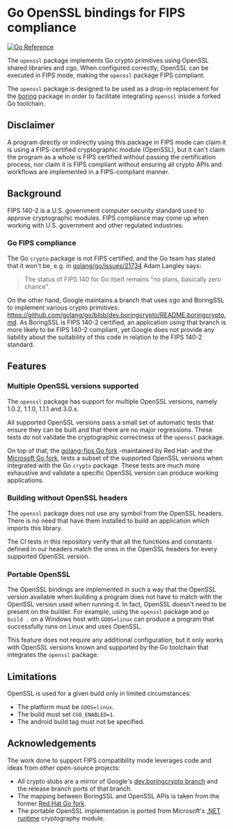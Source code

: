 # Go OpenSSL bindings for FIPS compliance

[![Go Reference](https://pkg.go.dev/badge/github.com/golang-fips/openssl.svg)](https://pkg.go.dev/github.com/golang-fips/openssl)

The `openssl` package implements Go crypto primitives using OpenSSL shared libraries and cgo. When configured correctly, OpenSSL can be executed in FIPS mode, making the `openssl` package FIPS compliant.

The `openssl` package is designed to be used as a drop-in replacement for the [boring](https://pkg.go.dev/crypto/internal/boring) package in order to facilitate integrating `openssl` inside a forked Go toolchain.

## Disclaimer

A program directly or indirectly using this package in FIPS mode can claim it is using a FIPS-certified cryptographic module (OpenSSL), but it can't claim the program as a whole is FIPS certified without passing the certification process, nor claim it is FIPS compliant without ensuring all crypto APIs and workflows are implemented in a FIPS-compliant manner.

## Background

FIPS 140-2 is a U.S. government computer security standard used to approve cryptographic modules. FIPS compliance may come up when working with U.S. government and other regulated industries.

### Go FIPS compliance

The Go `crypto` package is not FIPS certified, and the Go team has stated that it won't be, e.g. in [golang/go/issues/21734](https://github.com/golang/go/issues/21734#issuecomment-326980213) Adam Langley says:

> The status of FIPS 140 for Go itself remains "no plans, basically zero chance".

On the other hand, Google maintains a branch that uses cgo and BoringSSL to implement various crypto primitives: https://github.com/golang/go/blob/dev.boringcrypto/README.boringcrypto.md. As BoringSSL is FIPS 140-2 certified, an application using that branch is more likely to be FIPS 140-2 compliant, yet Google does not provide any liability about the suitability of this code in relation to the FIPS 140-2 standard.

## Features

### Multiple OpenSSL versions supported

The `openssl` package has support for multiple OpenSSL versions, namely 1.0.2, 1.1.0, 1.1.1 and 3.0.x.

All supported OpenSSL versions pass a small set of automatic tests that ensure they can be built and that there are no major regressions.
These tests do not validate the cryptographic correctness of the `openssl` package.

On top of that, the [golang-fips Go fork](https://github.com/golang-fips/go) -maintained by Red Hat- and the [Microsoft Go fork](https://github.com/microsoft/go), tests a subset of the supported OpenSSL versions when integrated with the Go `crypto` package.
These tests are much more exhaustive and validate a specific OpenSSL version can produce working applications.

### Building without OpenSSL headers

The `openssl` package does not use any symbol from the OpenSSL headers. There is no need that have them installed to build an application which imports this library.

The CI tests in this repository verify that all the functions and constants defined in our headers match the ones in the OpenSSL headers for every supported OpenSSL version.

### Portable OpenSSL

The OpenSSL bindings are implemented in such a way that the OpenSSL version available when building a program does not have to match with the OpenSSL version used when running it.
In fact, OpenSSL doesn't need to be present on the builder.
For example, using the `openssl` package and `go build .` on a Windows host with `GOOS=linux` can produce a program that successfully runs on Linux and uses OpenSSL.

This feature does not require any additional configuration, but it only works with OpenSSL versions known and supported by the Go toolchain that integrates the `openssl` package.

## Limitations

OpenSSL is used for a given build only in limited circumstances:

- The platform must be `GOOS=linux`.
- The build must set `CGO_ENABLED=1`.
- The android build tag must not be specified.

## Acknowledgements

The work done to support FIPS compatibility mode leverages code and ideas from other open-source projects:

- All crypto stubs are a mirror of Google's [dev.boringcrypto branch](https://github.com/golang/go/tree/dev.boringcrypto) and the release branch ports of that branch.
- The mapping between BoringSSL and OpenSSL APIs is taken from the former [Red Hat Go fork](https://pagure.io/go).
- The portable OpenSSL implementation is ported from Microsoft's [.NET runtime](https://github.com/dotnet/runtime) cryptography module.
